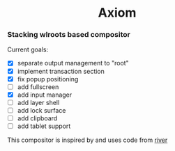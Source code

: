 # <center>Axiom</center>
<h3>Stacking wlroots based compositor</h3>

Current goals:
 
- [x] separate output management to "root"
- [x] implement transaction section
- [x] fix popup positioning
- [ ] add fullscreen
- [x] add input manager
- [ ] add layer shell
- [ ] add lock surface
- [ ] add clipboard
- [ ] add tablet support

This compositor is inspired by and uses code from [river](https://codeberg.org/river/river)

